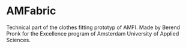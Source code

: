# AMFabric
Technical part of the clothes fitting prototyp of AMFI. Made by Berend Pronk for the Excellence program of Amsterdam University of Applied Sciences.
